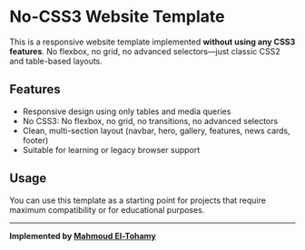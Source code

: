 # No-CSS3 Website Template

This is a responsive website template implemented **without using any CSS3 features**. No flexbox, no grid, no advanced selectors—just classic CSS2 and table-based layouts.

## Features
- Responsive design using only tables and media queries
- No CSS3: No flexbox, no grid, no transitions, no advanced selectors
- Clean, multi-section layout (navbar, hero, gallery, features, news cards, footer)
- Suitable for learning or legacy browser support

## Usage
You can use this template as a starting point for projects that require maximum compatibility or for educational purposes.

---
**Implemented by [Mahmoud El-Tohamy](mailto:mahmoud.eltohamyy@gmail.com)** 